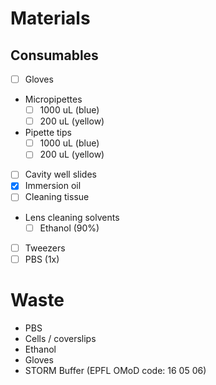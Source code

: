 # Materials

## Consumables

- [ ] Gloves
- Micropipettes
  - [ ] 1000 uL (blue)
  - [ ] 200 uL (yellow)
- Pipette tips
  - [ ] 1000 uL (blue)
  - [ ] 200 uL (yellow)
- [ ] Cavity well slides
- [X] Immersion oil
- [ ] Cleaning tissue
- Lens cleaning solvents
  - [ ] Ethanol (90%)
- [ ] Tweezers
- [ ] PBS (1x)

# Waste

- PBS
- Cells / coverslips
- Ethanol
- Gloves
- STORM Buffer (EPFL OMoD code: 16 05 06)
